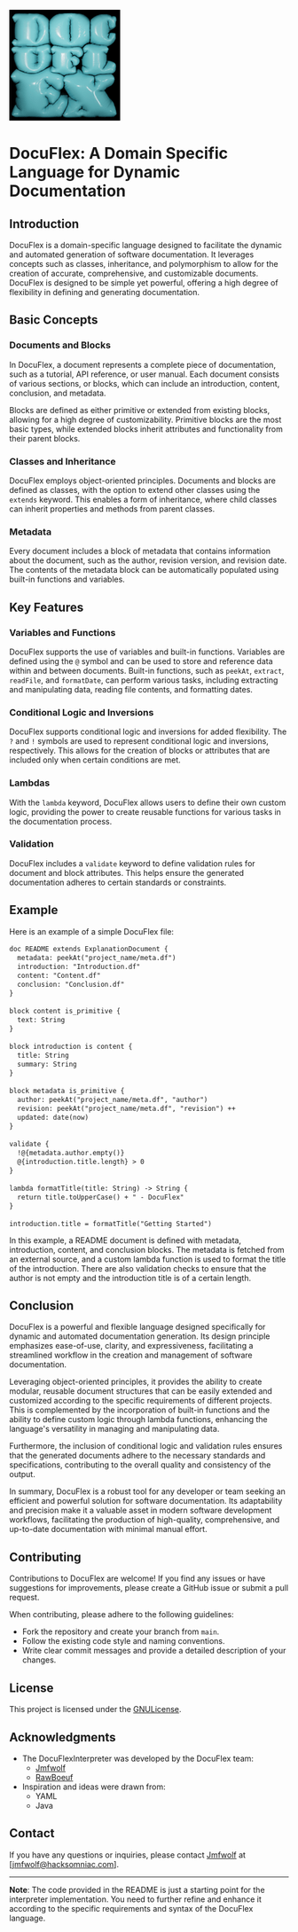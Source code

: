 ![DocuFlex Logo](DocuFlexResized.png)

# DocuFlex: A Domain Specific Language for Dynamic Documentation

## Introduction
DocuFlex is a domain-specific language designed to facilitate the dynamic and automated generation of software documentation. It leverages concepts such as classes, inheritance, and polymorphism to allow for the creation of accurate, comprehensive, and customizable documents. DocuFlex is designed to be simple yet powerful, offering a high degree of flexibility in defining and generating documentation.

## Basic Concepts

### Documents and Blocks
In DocuFlex, a document represents a complete piece of documentation, such as a tutorial, API reference, or user manual. Each document consists of various sections, or blocks, which can include an introduction, content, conclusion, and metadata.

Blocks are defined as either primitive or extended from existing blocks, allowing for a high degree of customizability. Primitive blocks are the most basic types, while extended blocks inherit attributes and functionality from their parent blocks.

### Classes and Inheritance
DocuFlex employs object-oriented principles. Documents and blocks are defined as classes, with the option to extend other classes using the `extends` keyword. This enables a form of inheritance, where child classes can inherit properties and methods from parent classes.

### Metadata
Every document includes a block of metadata that contains information about the document, such as the author, revision version, and revision date. The contents of the metadata block can be automatically populated using built-in functions and variables.

## Key Features

### Variables and Functions
DocuFlex supports the use of variables and built-in functions. Variables are defined using the `@` symbol and can be used to store and reference data within and between documents. Built-in functions, such as `peekAt`, `extract`, `readFile`, and `formatDate`, can perform various tasks, including extracting and manipulating data, reading file contents, and formatting dates.

### Conditional Logic and Inversions
DocuFlex supports conditional logic and inversions for added flexibility. The `?` and `!` symbols are used to represent conditional logic and inversions, respectively. This allows for the creation of blocks or attributes that are included only when certain conditions are met.

### Lambdas
With the `lambda` keyword, DocuFlex allows users to define their own custom logic, providing the power to create reusable functions for various tasks in the documentation process.

### Validation
DocuFlex includes a `validate` keyword to define validation rules for document and block attributes. This helps ensure the generated documentation adheres to certain standards or constraints.

## Example

Here is an example of a simple DocuFlex file:

```df
doc README extends ExplanationDocument {
  metadata: peekAt("project_name/meta.df")
  introduction: "Introduction.df"
  content: "Content.df"
  conclusion: "Conclusion.df"
}

block content is_primitive {
  text: String
}

block introduction is content {
  title: String
  summary: String
}

block metadata is_primitive {
  author: peekAt("project_name/meta.df", "author")
  revision: peekAt("project_name/meta.df", "revision") ++
  updated: date(now)
}

validate {
  !@{metadata.author.empty()}
  @{introduction.title.length} > 0
}

lambda formatTitle(title: String) -> String {
  return title.toUpperCase() + " - DocuFlex"
}

introduction.title = formatTitle("Getting Started")
```

In this example, a README document is defined with metadata, introduction, content, and conclusion blocks. The metadata is fetched from an external source, and a custom lambda function is used to format the title of the introduction. There are also validation checks to ensure that the author is not empty and the introduction title is of a certain length.

## Conclusion

DocuFlex is a powerful and flexible language designed specifically for dynamic and automated documentation generation. Its design principle emphasizes ease-of-use, clarity, and expressiveness, facilitating a streamlined workflow in the creation and management of software documentation.

Leveraging object-oriented principles, it provides the ability to create modular, reusable document structures that can be easily extended and customized according to the specific requirements of different projects. This is complemented by the incorporation of built-in functions and the ability to define custom logic through lambda functions, enhancing the language's versatility in managing and manipulating data.

Furthermore, the inclusion of conditional logic and validation rules ensures that the generated documents adhere to the necessary standards and specifications, contributing to the overall quality and consistency of the output.

In summary, DocuFlex is a robust tool for any developer or team seeking an efficient and powerful solution for software documentation. Its adaptability and precision make it a valuable asset in modern software development workflows, facilitating the production of high-quality, comprehensive, and up-to-date documentation with minimal manual effort.

## Contributing

Contributions to DocuFlex are welcome! If you find any issues or have suggestions for improvements, please create a GitHub issue or submit a pull request. 

When contributing, please adhere to the following guidelines:
- Fork the repository and create your branch from `main`.
- Follow the existing code style and naming conventions.
- Write clear commit messages and provide a detailed description of your changes.

## License

This project is licensed under the [GNULicense](LICENSE).

## Acknowledgments

- The DocuFlexInterpreter was developed by the DocuFlex team:
    - [Jmfwolf](https://github.com/Jmfwolf)
    - [RawBoeuf](https://github.com/RawBoeuf)
- Inspiration and ideas were drawn from:
    - YAML
    - Java

## Contact

If you have any questions or inquiries, please contact [Jmfwolf](https://github.com/Jmfwolf) at [jmfwolf@hacksomniac.com].

---
**Note**: The code provided in the README is just a starting point for the interpreter implementation. You need to further refine and enhance it according to the specific requirements and syntax of the DocuFlex language.
